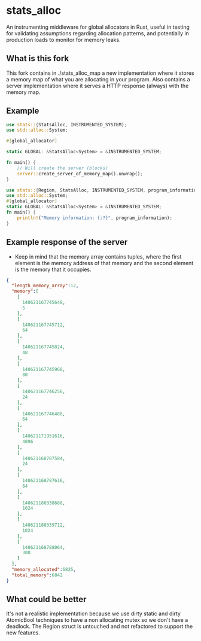 # stats_alloc

An instrumenting middleware for global allocators in Rust, useful in testing
for validating assumptions regarding allocation patterns, and potentially in
production loads to monitor for memory leaks.


## What is this fork

This fork contains in ./stats_alloc_map a new implementation where it stores a memory map of what you are allocating in your program.
Also contains a server implementation where it serves a HTTP response (always) with the memory map.

## Example

```rust
use stats::{StatsAlloc, INSTRUMENTED_SYSTEM};
use std::alloc::System;

#[global_allocator]

static GLOBAL: &StatsAlloc<System> = &INSTRUMENTED_SYSTEM;

fn main() {
    // Will create the server (blocks)
    server::create_server_of_memory_map().unwrap();
}
```


```rust
use stats::{Region, StatsAlloc, INSTRUMENTED_SYSTEM, program_information};
use std::alloc::System;
#[global_allocator]
static GLOBAL: &StatsAlloc<System> = &INSTRUMENTED_SYSTEM;
fn main() {
    println!("Memory information: {:?}", program_information);
}
```

## Example response of the server

* Keep in mind that the memory array contains tuples, where the first element is the memory address of 
that memory and the second element is the memory that it occupies.

```json
{
  "length_memory_array":12,
  "memory":[
    [
      140621167745648,
      5
    ],
    [
      140621167745712,
      64
    ],
    [
      140621167745824,
      48
    ],
    [
      140621167745968,
      80
    ],
    [
      140621167746256,
      24
    ],
    [
      140621167746480,
      64
    ],
    [
      140621171951616,
      4096
    ],
    [
      140621168787584,
      24
    ],
    [
      140621168787616,
      64
    ],
    [
      140621180338688,
      1024
    ],
    [
      140621180339712,
      1024
    ],
    [
      140621168788064,
      308
    ]
  ],
  "memory_allocated":6825,
  "total_memory":6842
}
```

## What could be better
It's not a realistic implementation because we use dirty static and dirty AtomicBool techniques to have a non allocating mutex so we don't have a deadlock.
The Region struct is untouched and not refactored to support the new features.